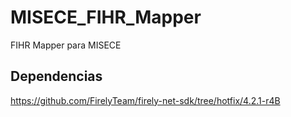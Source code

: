 # MISECE_FIHR_Mapper
FIHR Mapper para MISECE

## Dependencias
https://github.com/FirelyTeam/firely-net-sdk/tree/hotfix/4.2.1-r4B

